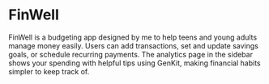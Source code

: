 # FinWell
FinWell is a budgeting app designed by me to help teens and young adults manage money easily. Users can add transactions, set and update savings goals, or schedule recurring payments. The analytics page in the sidebar shows your spending with helpful tips using GenKit, making financial habits simpler to keep track of.
